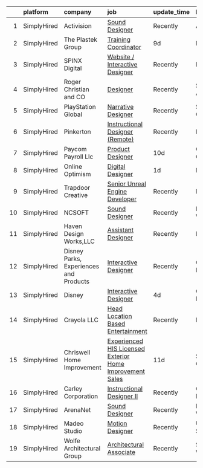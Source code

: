 

|    | platform    | company                                | job                                                                                                                                                                       | update_time   | location          |
|---:|:------------|:---------------------------------------|:--------------------------------------------------------------------------------------------------------------------------------------------------------------------------|:--------------|:------------------|
|  1 | SimplyHired | Activision                             | [Sound Designer](https://www.simplyhired.com/job/i7qlcqa6pP-srEpgyNNEjRvZmW5tDc8R6vUqXUq0hP94Ee2Cl5AgeQ?q=interactive+designer)                                           | Recently      | Austin, TX        |
|  2 | SimplyHired | The Plastek Group                      | [Training Coordinator](https://www.simplyhired.com/job/oQ8ofUCxov3uxViOm4Z_2ke6_F1duK_sSIAIYHy4UuoY2I0HKd3CDA?q=interactive+designer)                                     | 9d            | Hamlet, NC        |
|  3 | SimplyHired | SPINX Digital                          | [Website / Interactive Designer](https://www.simplyhired.com/job/ImaC57raX1k4qz_jCA5gxl1GV189Qc4fOpADcYm5Dd1p2hr-QIxKhA?q=interactive+designer)                           | Recently      | Remote            |
|  4 | SimplyHired | Roger Christian and CO                 | [Designer](https://www.simplyhired.com/job/dRep3DFvH08MG9lUJr2fkuQSnEZZkPI-vjBwQzzBrKk2EFBusQnuEw?q=interactive+designer)                                                 | Recently      | San Antonio, TX   |
|  5 | SimplyHired | PlayStation Global                     | [Narrative Designer](https://www.simplyhired.com/job/nk5HLXTULmA18g3HpO654by6P9Hiapcqnt1763yBKfm3iQJyxAmnMw?q=interactive+designer)                                       | Recently      | San Diego, CA     |
|  6 | SimplyHired | Pinkerton                              | [Instructional Designer (Remote)](https://www.simplyhired.com/job/B0BSVgbu4fAfpj1I9ub6Tm-gxRtVbCw05auPgIVKiynrywe3bbQm3g?q=interactive+designer)                          | Recently      | Remote            |
|  7 | SimplyHired | Paycom Payroll Llc                     | [Product Designer](https://www.simplyhired.com/job/A6AlD_eP1O0yoZMR_iSN_u3lVojaLXugfUyLaSPZa12yFqsWczWSIQ?q=interactive+designer)                                         | 10d           | Oklahoma City, OK |
|  8 | SimplyHired | Online Optimism                        | [Digital Designer](https://www.simplyhired.com/job/bm71VPUSsskN5MgDXvEDRs76VFA9umns6qfjklC-F-uyGHO63ZfEFw?q=interactive+designer)                                         | 1d            | Remote            |
|  9 | SimplyHired | Trapdoor Creative                      | [Senior Unreal Engine Developer](https://www.simplyhired.com/job/VcWCWHtjLMA3NItQmF-pp5chI5H-R1AzxKz_Y7ryC_LXd2DlzggXYQ?q=interactive+designer)                           | Recently      | Lehi, UT          |
| 10 | SimplyHired | NCSOFT                                 | [Sound Designer](https://www.simplyhired.com/job/8gOhgL9xmTsycUwhWW3xiOI_irQyeWtd1QCiEmQt4XrR1wyGUEIg_w?q=interactive+designer)                                           | Recently      | Bellevue, WA      |
| 11 | SimplyHired | Haven Design Works,LLC                 | [Assistant Designer](https://www.simplyhired.com/job/e0fJc2q0ghs9mZsGzLVmX43HBJIw1EROA9lZUx2l0OKc5oKdwmwJXw?q=interactive+designer)                                       | Recently      | Buford, GA        |
| 12 | SimplyHired | Disney Parks, Experiences and Products | [Interactive Designer](https://www.simplyhired.com/job/WdF5fe5Mh6reloqPZp_L52uq7uPN8v2zBsxsRJCiG2DRwXrtpRN1MA?q=interactive+designer)                                     | Recently      | Celebration, FL   |
| 13 | SimplyHired | Disney                                 | [Interactive Designer](https://www.simplyhired.com/job/EG2Bc-C7o097JKsICKYD5AfiZDS7zNej_5tayrcu5RdHdy6cmYEX5Q?q=interactive+designer)                                     | 4d            | Celebration, FL   |
| 14 | SimplyHired | Crayola LLC                            | [Head Location Based Entertainment](https://www.simplyhired.com/job/8UnQbVesvHd0KS1kxHaKpRSyScyVXYycw1aSFRBIglyRyVbjUvvQ0A?q=interactive+designer)                        | Recently      | Easton, PA        |
| 15 | SimplyHired | Chriswell Home Improvement             | [Experienced HIS Licensed Exterior Home Improvement Sales](https://www.simplyhired.com/job/WjwlBHMG4J3lFpdiZ-1UQYsY5BAPPCdBrewM7GSnPuHR8hN9TvSdWQ?q=interactive+designer) | 11d           | Sacramento, CA    |
| 16 | SimplyHired | Carley Corporation                     | [Instructional Designer II](https://www.simplyhired.com/job/RFhPkzmDyS4taXslkVrtk6_RJ6JjSO2xS8RwQpvXK4576VWyygxWfw?q=interactive+designer)                                | Recently      | Great Lakes, IL   |
| 17 | SimplyHired | ArenaNet                               | [Sound Designer](https://www.simplyhired.com/job/rThG5IY9IzWMAoan9hcJnI7UxDCG6Ihg__kK3_DSy7e3u3DOyW-XHQ?q=interactive+designer)                                           | Recently      | Bellevue, WA      |
| 18 | SimplyHired | Madeo Studio                           | [Motion Designer](https://www.simplyhired.com/job/-b04Oh85jWN3uJ6u9JURbge1CtbU8xNg6o94ggjywS-2CdqCIFy-HA?q=interactive+designer)                                          | Recently      | United States     |
| 19 | SimplyHired | Wolfe Architectural Group              | [Architectural Associate](https://www.simplyhired.com/job/H13gEka9RJVDtlZ39-1dUF2W9CCPlI0-66rVDAzQuX8eJFKtnUIRFA?q=interactive+designer)                                  | Recently      | Spokane, WA       |